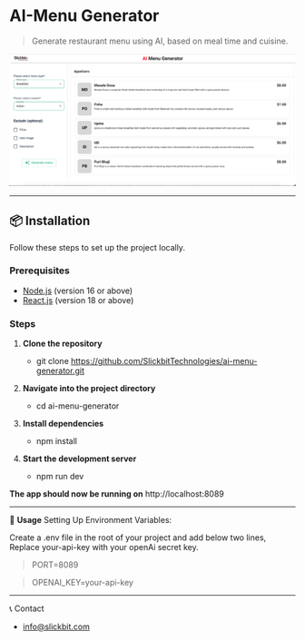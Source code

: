 
# AI-Menu Generator

> Generate restaurant menu using AI, based on meal time and cuisine.

![Screenshot of Project](./src/client/assets/project-screenshot.png)

---

## 📦 Installation

Follow these steps to set up the project locally.

### Prerequisites

- [Node.js](https://nodejs.org/) (version 16 or above)
- [React.js](https://react.dev/) (version 18 or above)

### Steps

1. **Clone the repository**
   - git clone https://github.com/SlickbitTechnologies/ai-menu-generator.git
  
2. **Navigate into the project directory**
    - cd ai-menu-generator

3. **Install dependencies**
    - npm install

4. **Start the development server**
    - npm run dev

**The app should now be running on** http://localhost:8089

---

🧩 **Usage**
Setting Up Environment Variables:

Create a .env file in the root of your project and add below two lines, Replace your-api-key with your openAi secret key.

> PORT=8089

> OPENAI_KEY=your-api-key

---

📞 Contact
- info@slickbit.com

